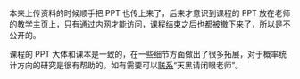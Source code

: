 本来上传资料的时候顺手把 PPT 也传上来了，后来才意识到课程的 PPT 放在老师的教学主页上，只有通过内网才能访问，课程结束之后也都被撤下来了，所以是不公开的。

课程的 PPT 大体和课本是一致的，在一些细节方面做出了很多拓展，对于概率统计方向的研究是很有帮助的。如有需要可以[联系](mailto:stazlx@zju.edu.cn)“天黑请闭眼老师”。